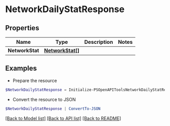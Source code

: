 # NetworkDailyStatResponse
## Properties

Name | Type | Description | Notes
------------ | ------------- | ------------- | -------------
**NetworkStat** | [**NetworkStat[]**](NetworkStat.md) |  | 

## Examples

- Prepare the resource
```powershell
$NetworkDailyStatResponse = Initialize-PSOpenAPIToolsNetworkDailyStatResponse  -NetworkStat null
```

- Convert the resource to JSON
```powershell
$NetworkDailyStatResponse | ConvertTo-JSON
```

[[Back to Model list]](../README.md#documentation-for-models) [[Back to API list]](../README.md#documentation-for-api-endpoints) [[Back to README]](../README.md)

